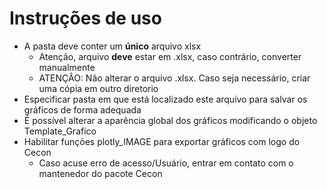 # Instruções de uso

- A pasta deve conter um **único** arquivo xlsx
    + Atenção, arquivo **deve** estar em .xlsx, caso contrário, converter manualmente
    + ATENÇÂO: Não alterar o arquivo .xlsx. Caso seja necessário, criar uma cópia em outro diretorio
- Especificar pasta em que está localizado este arquivo para salvar os gráficos de forma adequada
- É possível alterar a aparência global dos gráficos modificando o objeto Template_Grafico
- Habilitar funções plotly_IMAGE para exportar gráficos com logo do Cecon
    + Caso acuse erro de acesso/Usuário, entrar em contato com o mantenedor do pacote Cecon

